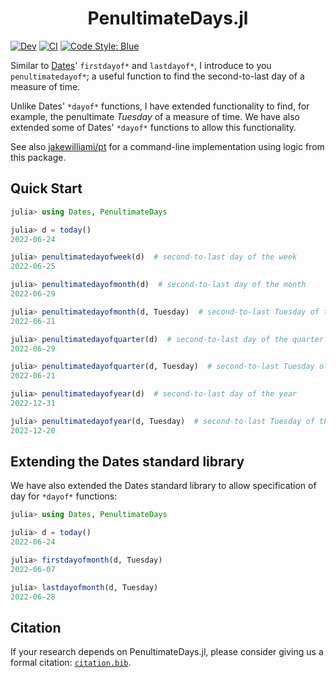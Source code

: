 <h1 align="center">PenultimateDays.jl</h1>

<!-- [![Stable](https://img.shields.io/badge/docs-stable-blue.svg)](https://jakewilliami.github.io/PenultimateDays.jl/stable) -->
[![Dev](https://img.shields.io/badge/docs-dev-blue.svg)](https://jakewilliami.github.io/PenultimateDays.jl/dev)
[![CI](https://github.com/invenia/PkgTemplates.jl/workflows/CI/badge.svg)](https://github.com/jakewilliami/PenultimateDays.jl/actions?query=workflow%3ACI)
[![Code Style: Blue](https://img.shields.io/badge/code%20style-blue-4495d1.svg)](https://github.com/invenia/BlueStyle)
<!-- ![Project Status](https://img.shields.io/badge/status-maturing-green) -->

Similar to [Dates](https://github.com/JuliaLang/julia/tree/master/stdlib/Dates)' `firstdayof*` and `lastdayof*`, I introduce to you `penultimatedayof*`; a useful function to find the second-to-last day of a measure of time.

Unlike Dates' `*dayof*` functions, I have extended functionality to find, for example, the penultimate _Tuesday_ of a measure of time.  We have also extended some of Dates' `*dayof*` functions to allow this functionality.

See also [jakewilliami/pt](https://github.com/jakewilliami/pt) for a command-line implementation using logic from this package.

## Quick Start

```julia
julia> using Dates, PenultimateDays

julia> d = today()
2022-06-24

julia> penultimatedayofweek(d)  # second-to-last day of the week
2022-06-25

julia> penultimatedayofmonth(d)  # second-to-last day of the month
2022-06-29

julia> penultimatedayofmonth(d, Tuesday)  # second-to-last Tuesday of the month
2022-06-21

julia> penultimatedayofquarter(d)  # second-to-last day of the quarter
2022-06-29

julia> penultimatedayofquarter(d, Tuesday)  # second-to-last Tuesday of the quarter
2022-06-21

julia> penultimatedayofyear(d)  # second-to-last day of the year
2022-12-31

julia> penultimatedayofyear(d, Tuesday)  # second-to-last Tuesday of the year
2022-12-20
```

## Extending the Dates standard library

We have also extended the Dates standard library to allow specification of day for `*dayof*` functions:
```julia
julia> using Dates, PenultimateDays

julia> d = today()
2022-06-24

julia> firstdayofmonth(d, Tuesday)
2022-06-07

julia> lastdayofmonth(d, Tuesday)
2022-06-28
```

## Citation

If your research depends on PenultimateDays.jl, please consider giving us a formal citation: [`citation.bib`](./citation.bib).
